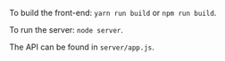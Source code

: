 To build the front-end: `yarn run build` or `npm run build`.

To run the server: `node server`.

The API can be found in `server/app.js`.

